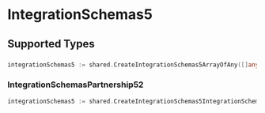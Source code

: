 # IntegrationSchemas5


## Supported Types

### 

```go
integrationSchemas5 := shared.CreateIntegrationSchemas5ArrayOfAny([]any{/* values here */})
```

### IntegrationSchemasPartnership52

```go
integrationSchemas5 := shared.CreateIntegrationSchemas5IntegrationSchemasPartnership52(shared.IntegrationSchemasPartnership52{/* values here */})
```

